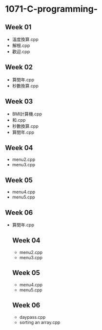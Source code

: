 <h1 id="c-programming-">1071-C-programming-</h1>
<h2 id="week-01">Week 01</h2>
<ul>
<li>溫度換算.cpp</li>
<li>解根.cpp</li>
<li>歡迎.cpp</li>
</ul>
<h2 id="week-02">Week 02</h2>
<ul>
<li>算閏年.cpp</li>
<li>秒數換算.cpp</li>
</ul>
<h2 id="week-03">Week 03</h2>
<ul>
<li>BMI計算機.cpp</li>
<li>和.cpp</li>
<li>秒數換算.cpp</li>
<li>算閏年.cpp</li>
</ul>
<h2 id="week-04">Week 04</h2>
<ul>
<li>menu2.cpp</li>
<li>menu3.cpp</li>
</ul>
<h2 id="week-05">Week 05</h2>
<ul>
<li>menu4.cpp</li>
<li>menu5.cpp</li>
</ul>
<h2 id="week-06">Week 06</h2>
<ul>
<li> 算閏年.cpp

## Week 04
 * menu2.cpp
 * menu3.cpp

## Week 05 
 * menu4.cpp
 * menu5.cpp

## Week 06
 * daypass.cpp</li>
 * sorting an array.cpp</li>

<!--stackedit_data:
eyJoaXN0b3J5IjpbLTEwMzQ4MTgwNDFdfQ==
-->